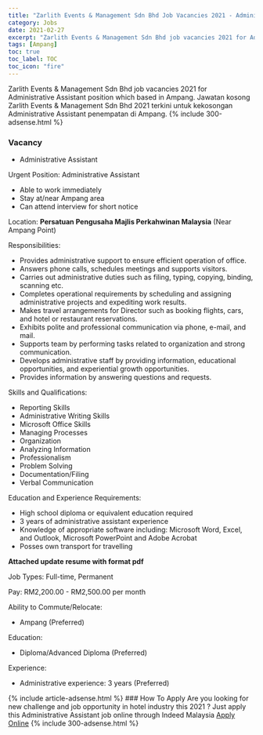 ```yaml
---
title: "Zarlith Events & Management Sdn Bhd Job Vacancies 2021 - Administrative Assistant" 
category: Jobs 
date: 2021-02-27 
excerpt: "Zarlith Events & Management Sdn Bhd job vacancies 2021 for Administrative Assistant position which based in Ampang. Jawatan kosong Zarlith Events & Management Sdn Bhd 2021 terkini untuk kekosongan Administrative Assistant penempatan di Ampang" 
tags: [Ampang] 
toc: true 
toc_label: TOC 
toc_icon: "fire" 
--- 
```


Zarlith Events & Management Sdn Bhd job vacancies 2021 for Administrative Assistant position which based in Ampang. Jawatan kosong Zarlith Events & Management Sdn Bhd 2021 terkini untuk kekosongan Administrative Assistant penempatan di Ampang. 
{% include 300-adsense.html %} 
### Vacancy 
- Administrative Assistant 
<div><p>Urgent Position: Administrative Assistant</p><ul><li>Able to work immediately</li><li>Stay at/near Ampang area</li><li>Can attend interview for short notice</li></ul><p>Location: <b>Persatuan Pengusaha Majlis Perkahwinan Malaysia</b> (Near Ampang Point)</p><p>Responsibilities:</p><ul><li>Provides administrative support to ensure efficient operation of office.</li><li>Answers phone calls, schedules meetings and supports visitors.</li><li>Carries out administrative duties such as filing, typing, copying, binding, scanning etc.</li><li>Completes operational requirements by scheduling and assigning administrative projects and expediting work results.</li><li>Makes travel arrangements for Director such as booking flights, cars, and hotel or restaurant reservations.</li><li>Exhibits polite and professional communication via phone, e-mail, and mail.</li><li>Supports team by performing tasks related to organization and strong communication.</li><li>Develops administrative staff by providing information, educational opportunities, and experiential growth opportunities.</li><li>Provides information by answering questions and requests.</li></ul><p>Skills and Qualifications:</p><ul><li>Reporting Skills</li><li>Administrative Writing Skills</li><li>Microsoft Office Skills</li><li>Managing Processes</li><li>Organization</li><li>Analyzing Information</li><li>Professionalism</li><li>Problem Solving</li><li>Documentation/Filing</li><li>Verbal Communication</li></ul><p>Education and Experience Requirements:</p><ul><li>High school diploma or equivalent education required</li><li>3 years of administrative assistant experience</li><li>Knowledge of appropriate software including: Microsoft Word, Excel, and Outlook, Microsoft PowerPoint and Adobe Acrobat</li><li>Posses own transport for travelling</li></ul><p><b>Attached update resume with format pdf</b></p><p>Job Types: Full-time, Permanent</p><p>Pay: RM2,200.00 - RM2,500.00 per month</p><p>Ability to Commute/Relocate:</p><ul><li>Ampang (Preferred)</li></ul><p>Education:</p><ul><li>Diploma/Advanced Diploma (Preferred)</li></ul><p>Experience:</p><ul><li>Administrative experience: 3 years (Preferred)</li></ul></div> 
{% include article-adsense.html %} 
### How To Apply 
Are you looking for new challenge and job opportunity in hotel industry this 2021 ?
Just apply this Administrative Assistant job online through Indeed Malaysia 
<a href="https://malaysia.indeed.com/viewjob?jk=985b05e30a79f101" class="btn btn--info" target="_blank" rel="nofollow noopenner">Apply Online</a> 
{% include 300-adsense.html %} 